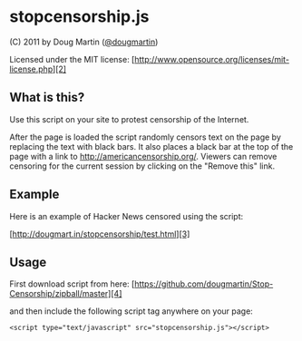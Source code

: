 # stopcensorship.js #

(C) 2011 by Doug Martin ([@dougmartin][1])

Licensed under the MIT license: [http://www.opensource.org/licenses/mit-license.php][2]

## What is this? ##

Use this script on your site to protest censorship of the Internet.  

After the page is loaded the script randomly censors text on the page by replacing the text with black bars.  It also places
a black bar at the top of the page with a link to http://americancensorship.org/.  Viewers can remove censoring for the 
current session by clicking on the "Remove this" link.

## Example ##

Here is an example of Hacker News censored using the script:

[http://dougmart.in/stopcensorship/test.html][3]

## Usage ##

First download script from here: [https://github.com/dougmartin/Stop-Censorship/zipball/master][4]

and then include the following script tag anywhere on your page:

    <script type="text/javascript" src="stopcensorship.js"></script>


  [1]: https://twitter.com/#!/dougmartin
  [2]: http://www.opensource.org/licenses/mit-license.php
  [3]: http://dougmart.in/stopcensorship/test.html
  [4]: https://github.com/dougmartin/Stop-Censorship/zipball/master